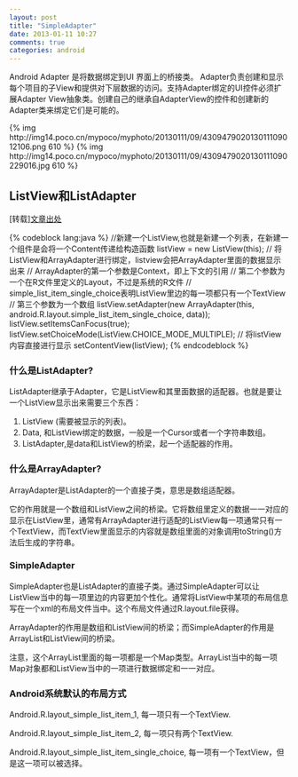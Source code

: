 ```yaml
---
layout: post
title: "SimpleAdapter"
date: 2013-01-11 10:27
comments: true
categories: android
---
```

<p id="article">Android Adapter 是将数据绑定到UI 界面上的桥接类。 Adapter负责创建和显示每个项目的子View和提供对下层数据的访问。支持Adapter绑定的UI控件必须扩展Adapter View抽象类。创建自己的继承自AdapterView的控件和创建新的Adapter类来绑定它们是可能的。</p>
<!-- more -->
{% img http://img14.poco.cn/mypoco/myphoto/20130111/09/430947902013011109012106.png 610 %}
{% img http://img14.poco.cn/mypoco/myphoto/20130111/09/4309479020130111090229016.jpg 610 %}
<h2>ListView和ListAdapter</h2><p class="laiyuan">[转载]<a href="http://blog.sina.com.cn/s/blog_7db304660100x2f0.html">文章出处</a></p>
{% codeblock lang:java %}
//新建一个ListView,也就是新建一个列表，在新建一个组件是会将一个Content传递给构造函数
listView = new ListView(this); 
// 将ListView和ArrayAdapter进行绑定，listview会把ArrayAdapter里面的数据显示出来
// ArrayAdapter的第一个参数是Context，即上下文的引用
// 第二个参数为一个在R文件里定义的Layout，不过是系统的R文件
// simple_list_item_single_choice表明ListView里边的每一项都只有一个TextView
// 第三个参数为一个数组
listView.setAdapter(new ArrayAdapter<String>(this,
android.R.layout.simple_list_item_single_choice, data)); 
listView.setItemsCanFocus(true);
listView.setChoiceMode(ListView.CHOICE_MODE_MULTIPLE);
// 将listView内容直接进行显示
setContentView(listView);
{% endcodeblock %}
<h3>什么是ListAdapter?</h3>
<p class="para">ListAdapter继承于Adapter，它是ListView和其里面数据的适配器。也就是要让一个ListView显示出来需要三个东西：</p>
<ol>
	<li>ListView (需要被显示的列表)。</li>
	<li>Data, 和ListView绑定的数据，一般是一个Cursor或者一个字符串数组。</li>
	<li>ListAdapter,是data和ListView的桥梁，起一个适配器的作用。</li>
</ol>
<h3>什么是ArrayAdapter?</h3>
<p class="para">ArrayAdapter是ListAdapter的一个直接子类，意思是数组适配器。</p>
<p class="para">它的作用就是一个数组和ListView之间的桥梁。它将数组里定义的数据一一对应的显示在ListView里，通常有ArrayAdapter进行适配的ListView每一项通常只有一个TextView，而TextView里面显示的内容就是数组里面的对象调用toString()方法后生成的字符串。</p>
<h3>SimpleAdapter</h3>
<p class="para">SimpleAdapter也是ListAdapter的直接子类。通过SimpleAdapter可以让ListView当中的每一项里边的内容更加个性化。通常将ListView中某项的布局信息写在一个xml的布局文件当中。这个布局文件通过R.layout.file获得。</p>
<p class="para">ArrayAdapter的作用是数组和ListView间的桥梁；而SimpleAdapter的作用是ArrayList和ListView间的桥梁。</p>
<p class="para">注意，这个ArrayList里面的每一项都是一个Map<String,?>类型。ArrayList当中的每一项Map对象都和ListView当中的一项进行数据绑定和一一对应。</p>
<h3>Android系统默认的布局方式</h3>
<p class="para">Android.R.layout_simple_list_item_1, 每一项只有一个TextView.</p>
<p class="para">Android.R.layout_simple_list_item_2, 每一项只有两个TextView.</p>
<p class="para">Android.R.layout_simple_list_item_single_choice, 每一项有一个TextView，但是这一项可以被选择。</p>
